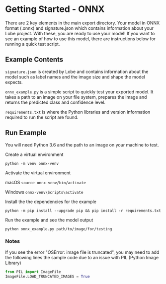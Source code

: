 # Getting Started - ONNX

There are 2 key elements in the main export directory. Your model in ONNX format (.onnx) and signature.json which contains information about your Lobe project. With these, you are ready to use your model! If you want to see an example of how to use this model, there are instructions below for running a quick test script.

## Example Contents

`signature.json` is created by Lobe and contains information about the model such as label names and the image size and shape the model expects.

`onnx_example.py` is a simple script to quickly test your exported model. It takes a path to an image on your file system, prepares the image and returns the predicted class and confidence level.

`requirements.txt` is where the Python libraries and version information required to run the script are found.

## Run Example

You will need Python 3.6 and the path to an image on your machine to test.

Create a virtual environment

`python -m venv onnx-venv`

Activate the virtual environment

macOS `source onnx-venv/bin/activate`

Windows `onnx-venv\Scripts\activate`

Install the the dependencies for the example

`python -m pip install --upgrade pip && pip install -r requirements.txt`

Run the example and see the model output

`python onnx_example.py path/to/image/for/testing`

### Notes

If you see the error "OSError: image file is truncated", you may need to add the following lines the sample code due to an issue with PIL (Python Image Library)

```python
from PIL import ImageFile
ImageFile.LOAD_TRUNCATED_IMAGES = True
```
